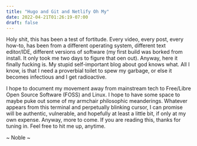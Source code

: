 ```yaml
---
title: "Hugo and Git and Netlify Oh My"
date: 2022-04-21T01:26:19-07:00
draft: false
---
```

Holy shit, this has been a test of fortitude. Every video, every post, every how-to, has been from a different operating system, different text editor/IDE, different versions of software (my first build was borked from install. It only took me two days to figure that oen out). Anyway, here it finally fucking is. My stupid self-important blog about god knows what. All I know, is that I need a proverbial toilet to spew my garbage, or else it becomes infectious and I get radioactive. 

I hope to document my movement away from mainstream tech to Free/Libre Open Source Software (FOSS) and Linux. I hope to have some space to maybe puke out some of my armchair philosophic meanderings. Whatever appears from this terminal and perpetually blinking cursor, I can promise will be authentic, vulnerable, and hopefully at least a little bit, if only at my own expense. Anyway, more to come. If you are reading this, thanks for tuning in. Feel free to hit me up, anytime. 

~ Noble ~
